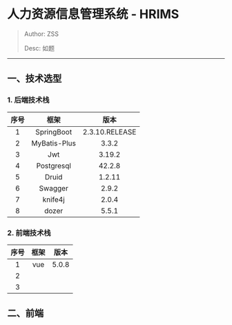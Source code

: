 # 人力资源信息管理系统 - HRIMS
> Author: ZSS
>
> Desc: 如题

----

## 一、技术选型

### 1. 后端技术栈

| 序号 |     框架     |      版本      |
| :--: | :----------: | :------------: |
|  1   |  SpringBoot  | 2.3.10.RELEASE |
|  2   | MyBatis-Plus |     3.3.2      |
|  3   |     Jwt      |     3.19.2     |
|  4   |  Postgresql  |     42.2.8     |
|  5   |    Druid     |     1.2.11     |
|  6   |   Swagger    |     2.9.2      |
|  7   |   knife4j    |     2.0.4      |
|  8   |    dozer     |     5.5.1      |



### 2. 前端技术栈

| 序号 | 框架 | 版本  |
| :--: | :--: | :---: |
|  1   | vue  | 5.0.8 |
|  2   |      |       |
|  3   |      |       |



## 二、前端